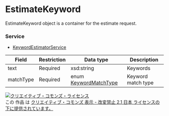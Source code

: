 # EstimateKeyword
EstimateKeyword object is a container for the estimate request.
### Service
+ [KeywordEstimatorService](../services/KeywordEstimatorService.md)

| Field | Restriction | Data type | Description | 
|---|---|---|---|
| text| Required| xsd:string| Keywords |
| matchType| Required| enum <a href="./KeywordMatchType.md">KeywordMatchType</a>| Keyword match type |
<a rel="license" href="http://creativecommons.org/licenses/by-nd/2.1/jp/"><img alt="クリエイティブ・コモンズ・ライセンス" style="border-width:0" src="https://i.creativecommons.org/l/by-nd/2.1/jp/88x31.png" /></a><br />この 作品 は <a rel="license" href="http://creativecommons.org/licenses/by-nd/2.1/jp/">クリエイティブ・コモンズ 表示 - 改変禁止 2.1 日本 ライセンスの下に提供されています。</a>
